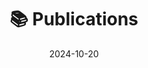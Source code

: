---
title: Publications
date: 2024-10-20
type: landing

sections:
- block: markdown
id: publications
content:
title: '📚 Publications'
subtitle: ''
text: |-
    Check out my work on [Google Scholar](https://scholar.google.com/citations?user=RhThiI8AAAAJ&hl=en)
design:
  columns: '1'

---